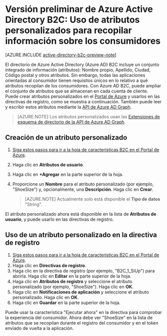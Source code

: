 <properties
	pageTitle="Vista previa de Azure Active Directory B2C: Atributos personalizados | Microsoft Azure"
	description="Uso de atributos personalizados en Azure Active Directory B2C para recopilar información sobre sus consumidores"
	services="active-directory-b2c"
	documentationCenter=""
	authors="swkrish"
	manager="msmbaldwin"
	editor="bryanla"/>

<tags
	ms.service="active-directory-b2c"
	ms.workload="identity"
	ms.tgt_pltfrm="na"
	ms.devlang="na"
	ms.topic="article"
	ms.date="01/04/2016"
	ms.author="swkrish"/>

#  Versión preliminar de Azure Active Directory B2C: Uso de atributos personalizados para recopilar información sobre los consumidores

[AZURE.INCLUDE [active-directory-b2c-preview-note](../../includes/active-directory-b2c-preview-note.md)]

El directorio de Azure Active Directory (Azure AD) B2C incluye un conjunto integrado de información (atributos): Nombre propio, Apellido, Ciudad, Código postal y otros atributos. Sin embargo, todas las aplicaciones orientadas al consumidor tienen requisitos únicos en lo relativo a qué atributos recopilan de los consumidores. Con Azure AD B2C, puede ampliar el conjunto de atributos que se almacenan en cada cuenta de cliente. Puede crear atributos personalizados en el [Portal de Azure](https://portal.azure.com/) y usarlos en las directivas de registro, como se muestra a continuación. También puede leer y escribir estos atributos mediante la [API de Azure AD Graph](active-directory-b2c-devquickstarts-graph-dotnet.md).

> [AZURE.NOTE]
Los atributos personalizados usan las [Extensiones de esquema de directorio de la API de Azure AD Graph](https://msdn.microsoft.com/library/azure/dn720459.aspx).

## Creación de un atributo personalizado

1. [Siga estos pasos para ir a la hoja de características B2C en el Portal de Azure](active-directory-b2c-app-registration.md#navigate-to-the-b2c-features-blade).
2. Haga clic en **Atributos de usuario**.
3. Haga clic en **+Agregar** en la parte superior de la hoja.
4. Proporcione un **Nombre** para el atributo personalizado (por ejemplo, "ShoeSize") y, opcionalmente, una **Descripción**. Haga clic en **Crear**.

    > [AZURE.NOTE]
    Actualmente solo está disponible el **Tipo de datos** "String".

El atributo personalizado ahora está disponible en la lista de **Atributos de usuario**, y puede usarlo en las directivas de registro.

## Uso de un atributo personalizado en la directiva de registro

1. [Siga estos pasos para ir a la hoja de características B2C en el Portal de Azure](active-directory-b2c-app-registration.md#navigate-to-the-b2c-features-blade).
2. Haga clic en **Directivas de registro**.
3. Haga clic en la directiva de registro (por ejemplo, "B2C\_1\_SiUp") para abrirla. Haga clic en **Editar** en la parte superior de la hoja.
4. Haga clic en **Atributos de registro** y seleccione el atributo personalizado (por ejemplo, "ShoeSize"). Haga clic en **OK**.
5. Haga clic en **Notificaciones de aplicación** y seleccione el atributo personalizado. Haga clic en **OK**.
6. Haga clic en **Guardar** en la parte superior de la hoja.

Puede usar la característica "Ejecutar ahora" en la directiva para comprobar la experiencia del consumidor. Ahora debe ver "ShoeSize" en la lista de atributos que se recopilan durante el registro del consumidor y en el token enviado de vuelta a la aplicación.

<!---HONumber=AcomDC_0224_2016-->